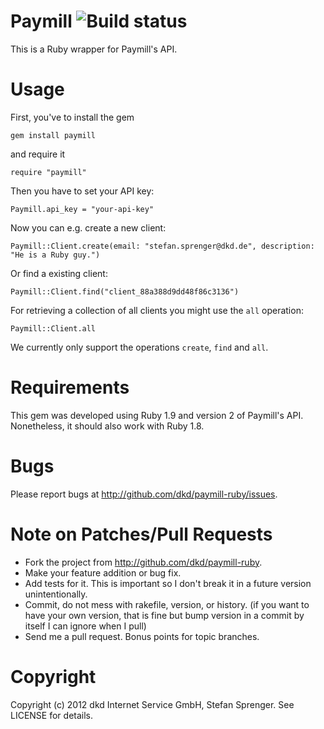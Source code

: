 Paymill ![Build status](http://travis-ci.org/dkd/paymill-ruby.png)
======

This is a Ruby wrapper for Paymill's API.

Usage
======

First, you've to install the gem

    gem install paymill

and require it

    require "paymill"

Then you have to set your API key:

    Paymill.api_key = "your-api-key"

Now you can e.g. create a new client:

    Paymill::Client.create(email: "stefan.sprenger@dkd.de", description: "He is a Ruby guy.")

Or find a existing client:

    Paymill::Client.find("client_88a388d9dd48f86c3136")

For retrieving a collection of all clients you might use the `all`
operation:

    Paymill::Client.all

We currently only support the operations `create`, `find` and `all`.

Requirements
=====

This gem was developed using Ruby 1.9 and version 2 of Paymill's API. Nonetheless, it should also work with Ruby 1.8.

Bugs
======

Please report bugs at http://github.com/dkd/paymill-ruby/issues.

Note on Patches/Pull Requests
======

* Fork the project from http://github.com/dkd/paymill-ruby.
* Make your feature addition or bug fix.
* Add tests for it. This is important so I don't break it in a
  future version unintentionally.
* Commit, do not mess with rakefile, version, or history.
  (if you want to have your own version, that is fine but bump version in a commit by itself I can ignore when I pull)
* Send me a pull request. Bonus points for topic branches.

Copyright
======

Copyright (c) 2012 dkd Internet Service GmbH, Stefan Sprenger. See LICENSE for details.
